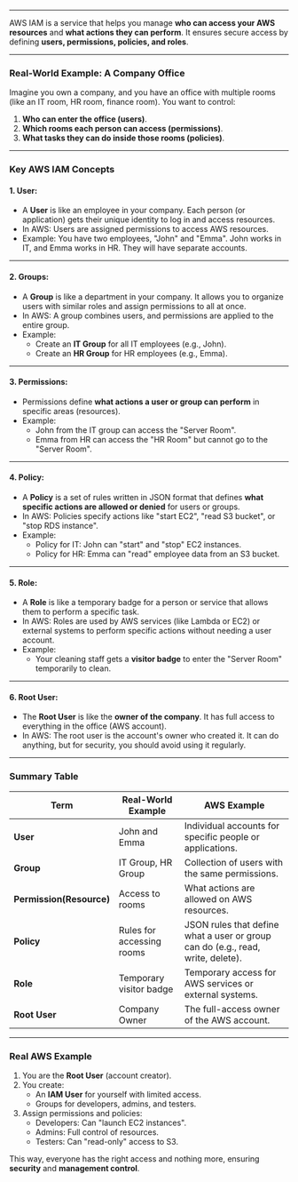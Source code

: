 
---

AWS IAM is a service that helps you manage **who can access your AWS resources** and **what actions they can perform**. It ensures secure access by defining **users, permissions, policies, and roles**.


---

### **Real-World Example: A Company Office**

Imagine you own a company, and you have an office with multiple rooms (like an IT room, HR room, finance room). You want to control:

1. **Who can enter the office (users)**.
2. **Which rooms each person can access (permissions)**.
3. **What tasks they can do inside those rooms (policies)**.

---

### **Key AWS IAM Concepts**

#### 1. **User**:

- A **User** is like an employee in your company. Each person (or application) gets their unique identity to log in and access resources.
- In AWS: Users are assigned permissions to access AWS resources.
- Example: You have two employees, "John" and "Emma". John works in IT, and Emma works in HR. They will have separate accounts.

---

#### 2. **Groups**:

- A **Group** is like a department in your company. It allows you to organize users with similar roles and assign permissions to all at once.
- In AWS: A group combines users, and permissions are applied to the entire group.
- Example:
    - Create an **IT Group** for all IT employees (e.g., John).
    - Create an **HR Group** for HR employees (e.g., Emma).

---

#### 3. **Permissions**:

- Permissions define **what actions a user or group can perform** in specific areas (resources).
- Example:
    - John from the IT group can access the "Server Room".
    - Emma from HR can access the "HR Room" but cannot go to the "Server Room".

---

#### 4. **Policy**:

- A **Policy** is a set of rules written in JSON format that defines **what specific actions are allowed or denied** for users or groups.
- In AWS: Policies specify actions like "start EC2", "read S3 bucket", or "stop RDS instance".
- Example:
    - Policy for IT: John can "start" and "stop" EC2 instances.
    - Policy for HR: Emma can "read" employee data from an S3 bucket.

---

#### 5. **Role**:

- A **Role** is like a temporary badge for a person or service that allows them to perform a specific task.
- In AWS: Roles are used by AWS services (like Lambda or EC2) or external systems to perform specific actions without needing a user account.
- Example:
    - Your cleaning staff gets a **visitor badge** to enter the "Server Room" temporarily to clean.

---

#### 6. **Root User**:

- The **Root User** is like the **owner of the company**. It has full access to everything in the office (AWS account).
- In AWS: The root user is the account's owner who created it. It can do anything, but for security, you should avoid using it regularly.

---

### **Summary Table**

| **Term**                 | **Real-World Example**    | **AWS Example**                                                                 |
| ------------------------ | ------------------------- | ------------------------------------------------------------------------------- |
| **User**                 | John and Emma             | Individual accounts for specific people or applications.                        |
| **Group**                | IT Group, HR Group        | Collection of users with the same permissions.                                  |
| **Permission(Resource)** | Access to rooms           | What actions are allowed on AWS resources.                                      |
| **Policy**               | Rules for accessing rooms | JSON rules that define what a user or group can do (e.g., read, write, delete). |
| **Role**                 | Temporary visitor badge   | Temporary access for AWS services or external systems.                          |
| **Root User**            | Company Owner             | The full-access owner of the AWS account.                                       |

---

### **Real AWS Example**

1. You are the **Root User** (account creator).
2. You create:
    - An **IAM User** for yourself with limited access.
    - Groups for developers, admins, and testers.
3. Assign permissions and policies:
    - Developers: Can "launch EC2 instances".
    - Admins: Full control of resources.
    - Testers: Can "read-only" access to S3.

This way, everyone has the right access and nothing more, ensuring **security** and **management control**.